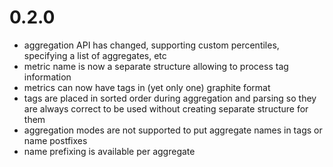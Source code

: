 # 0.2.0

* aggregation API has changed, supporting custom percentiles, specifying a list of aggregates, etc
* metric name is now a separate structure allowing to process tag information
* metrics can now have tags in (yet only one) graphite format
* tags are placed in sorted order during aggregation and parsing so they are always correct to be used without creating separate structure for them
* aggregation modes are not supported to put aggregate names in tags or name postfixes
* name prefixing is available per aggregate
